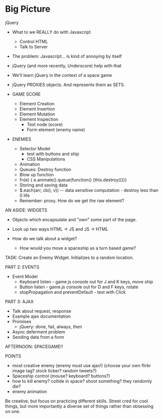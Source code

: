
# Big Picture

jQuery

* What to we REALLY do with Javascript
  * Control HTML
  * Talk to Server

* The problem: Javascript... is kind of annoying by itself
* jQuery (and more recently, Underscore) help with that
* We'll learn jQuery in the context of a space game
* jQuery PROXIES objects. And represents them as SETS.

* GAME SCORE
  * Element Creation
  * Element Insertion
  * Element Mutation
  * Element Inspection
    * Text node (score)
    * Form element (enemy name)

* ENEMIES
  * Selector Model
    * test with buttons and ship
    * CSS Manipulations
  * Animation
  * Queues: Destroy function
  * Blow up function
  *   fn(e) { e.animate().queue(function() {this.destroy()})}
  * Storing and saving data
  * $.each(arr, cb(i, v)) -- data sensitive computation - destroy less than 0 life
  * Remember: proxy. How do we get the raw element?

AN ASIDE: WIDGETS

* Objects which encapsulate and "own" some part of the page.
* Look up two ways HTML -> JS and JS -> HTML

* How do we talk about a widget?
  * How would you move a spaceship as a turn based game?

TASK: Create an Enemy Widget. Initializes to a random location.

PART 2: EVENTS

* Event Model
  * Keyboard listen - game.js console out for J and K keys, move ship
  * Button listen - game.js console out for D and F keys, rotate
  * stopPropagation and preventDefault - test with Click

PART 3: AJAX

* Talk about request, response
* Example ajax documentation
* Promises
  * jQuery: done, fail, always, then
* Async deferment problem
* Sending data from a form

AFTERNOON: SPACEGAME!!

POINTS
* most creative enemy (enemy must use ajax!) (choose your own flirkr image tag? stock ticker? random tweets?)</li>
* Spaceship control (mouse? keyboard? buttons?)
* how to kill enemy? collide in space? shoot something? they randomly die?
* enemy animation

Be creative, but focus on practicing different skills. Street cred for cool things, but more importantly a diverse set of things rather than obsessing on one.
